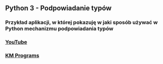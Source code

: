 ## Python 3 - Podpowiadanie typów

### Przykład aplikacji, w której pokazuję w jaki sposób używać w Python mechanizmu podpowiadania typów

### [YouTube](https://www.youtube.com/watch?v=w5_f0VQnNbc&list=PLCXqHvi_kahzWEUgvd9J3C739Qeuf4WiZ&index=3)
### [KM Programs](https://km-programs.pl/)
